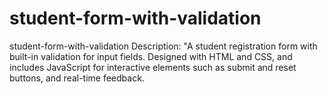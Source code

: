 # student-form-with-validation
student-form-with-validation  Description: "A student registration form with built-in validation for input fields. Designed with HTML and CSS, and includes JavaScript for interactive elements such as submit and reset buttons, and real-time feedback.
